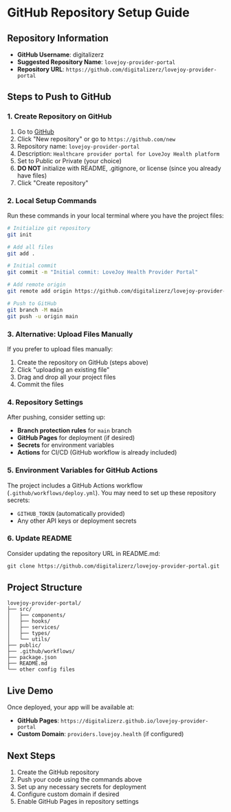 # GitHub Repository Setup Guide

## Repository Information
- **GitHub Username**: digitalizerz
- **Suggested Repository Name**: `lovejoy-provider-portal`
- **Repository URL**: `https://github.com/digitalizerz/lovejoy-provider-portal`

## Steps to Push to GitHub

### 1. Create Repository on GitHub
1. Go to [GitHub](https://github.com/digitalizerz)
2. Click "New repository" or go to `https://github.com/new`
3. Repository name: `lovejoy-provider-portal`
4. Description: `Healthcare provider portal for LoveJoy Health platform`
5. Set to Public or Private (your choice)
6. **DO NOT** initialize with README, .gitignore, or license (since you already have files)
7. Click "Create repository"

### 2. Local Setup Commands
Run these commands in your local terminal where you have the project files:

```bash
# Initialize git repository
git init

# Add all files
git add .

# Initial commit
git commit -m "Initial commit: LoveJoy Health Provider Portal"

# Add remote origin
git remote add origin https://github.com/digitalizerz/lovejoy-provider-portal.git

# Push to GitHub
git branch -M main
git push -u origin main
```

### 3. Alternative: Upload Files Manually
If you prefer to upload files manually:
1. Create the repository on GitHub (steps above)
2. Click "uploading an existing file"
3. Drag and drop all your project files
4. Commit the files

### 4. Repository Settings
After pushing, consider setting up:
- **Branch protection rules** for `main` branch
- **GitHub Pages** for deployment (if desired)
- **Secrets** for environment variables
- **Actions** for CI/CD (GitHub workflow is already included)

### 5. Environment Variables for GitHub Actions
The project includes a GitHub Actions workflow (`.github/workflows/deploy.yml`). 
You may need to set up these repository secrets:
- `GITHUB_TOKEN` (automatically provided)
- Any other API keys or deployment secrets

### 6. Update README
Consider updating the repository URL in README.md:
```markdown
git clone https://github.com/digitalizerz/lovejoy-provider-portal.git
```

## Project Structure
```
lovejoy-provider-portal/
├── src/
│   ├── components/
│   ├── hooks/
│   ├── services/
│   ├── types/
│   └── utils/
├── public/
├── .github/workflows/
├── package.json
├── README.md
└── other config files
```

## Live Demo
Once deployed, your app will be available at:
- **GitHub Pages**: `https://digitalizerz.github.io/lovejoy-provider-portal`
- **Custom Domain**: `providers.lovejoy.health` (if configured)

## Next Steps
1. Create the GitHub repository
2. Push your code using the commands above
3. Set up any necessary secrets for deployment
4. Configure custom domain if desired
5. Enable GitHub Pages in repository settings